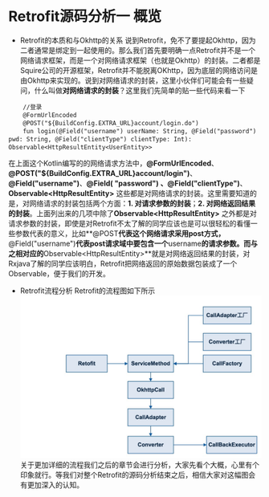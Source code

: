 # Retrofit源码分析一  概览
* Retrofit的本质和与Okhttp的关系
​	说到Retrofit，免不了要提起Okhttp，因为二者通常是绑定到一起使用的。那么我们首先要明确一点Retrofit并不是一个网络请求框架，而是一个对网络请求框架（也就是Okhttp）的封装。二者都是Squire公司的开源框架，Retrofit并不能脱离OKhttp，因为底层的网络访问是由Okhttp来实现的。说到对网络请求的封装，这里小伙伴们可能会有一些疑问，什么叫做**对网络请求的封装**？这里我们先简单的贴一些代码来看一下
```
    //登录
    @FormUrlEncoded
    @POST("${BuildConfig.EXTRA_URL}account/login.do")
    fun login(@Field("username") userName: String, @Field("password") pwd: String, @Field("clientType") clientType: Int): Observable<HttpResultEntity<UserEntity>>
```
在上面这个Kotlin编写的的网络请求方法中，**@FormUrlEncoded**、**@POST("${BuildConfig.EXTRA_URL}account/login")**、 **@Field("username")**、**@Field( "password") **、**@Field("clientType")**、**Observable<HttpResultEntity<UserEntity>>** 这些都是对网络请求的封装。这里需要知道的是，对网络请求的封装包括两个方面：**1. 对请求参数的封装**；**2. 对网络返回结果的封装**。上面列出来的几项中除了**Observable<HttpResultEntity<UserEntity>>** 之外都是对请求参数的封装，即使是对Retrofit不太了解的同学应该也是可以很轻松的看懂一些参数代表的意义，比如**@POST**代表这个网络请求采用post方式，**@Field("username")**代表post请求域中要包含一个**username**的请求参数。而与之相对应的**Observable<HttpResultEntity<UserEntity>>**就是对网络返回结果的封装，对Rxjava了解的同学应该明白，Retrofit把网络返回的原始数据包装成了一个Observable，便于我们的开发。
* Retrofit流程分析
    Retrofit的流程图如下所示
![Retrofit流程图](https://github.com/BlackFlagBin/MarkDownPicture/blob/master/retrofitpic/Retrofit%E6%B5%81%E7%A8%8B.jpg?raw=true)
关于更加详细的流程我们之后的章节会进行分析，大家先看个大概，心里有个印象就行。等我们对整个Retrofit的源码分析结束之后，相信大家对这幅图会有更加深入的认知。

    

